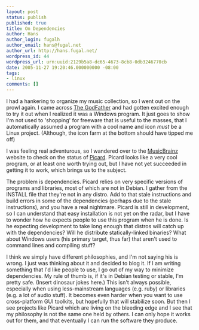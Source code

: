 ```yaml
---
layout: post
status: publish
published: true
title: On Dependencies
author: Hans
author_login: fugalh
author_email: hans@fugal.net
author_url: http://hans.fugal.net/
wordpress_id: 44
wordpress_url: urn:uuid:2129b5a8-dc65-4673-8cb8-0db3246770cb
date: 2005-11-27 19:20:46.000000000 -08:00
tags:
- linux
comments: []
---
```

<p>I had a hankering to organize my music collection, so I went out on the prowl again. I came across <a href="http://users.otenet.gr/~jtcliper/tgf/">The GodFather</a> and had gotten excited enough to try it out when I realized it was a Windows program. It just goes to show I'm not used to 'shopping' for freeware that is useful to the masses, that I automatically assumed a program with a cool name and icon <em>must</em> be a Linux project. (Although, the icon farm at the bottom should have tipped me off)</p>

<p>I was feeling real adventurous, so I wandered over to the <a href="http://musicbrainz.org/">MusicBrainz</a> website to check on the status of <a href="http://musicbrainz.org/wd/PicardDownload">Picard</a>. Picard looks like a very cool program, or at least one worth trying out, but I have not yet succeeded in getting it to work, which brings us to the subject.</p>

<p>The problem is dependencies. Picard relies on very specific versions of programs and libraries, most of which are not in Debian. I gather from the INSTALL file that they're not in any distro. Add to that stale instructions and build errors in some of the dependencies (perhaps due to the stale instructions), and you have a real nightmare. Picard is still in development, so I can understand that easy installation is not yet on the radar, but I have to wonder how he expects people to use this program when he is done. Is he expecting development to take long enough that distros will catch up with the dependencies? Will he distribute statically-linked binaries? What about Windows users (his primary target, thus far) that aren't used to command lines and compiling stuff?</p>

<p>I think we simply have different philosophies, and I'm not saying his is wrong. I just was thinking about it and decided to blog it. If I am writing something that I'd like people to use, I go out of my way to minimize dependencies. My rule of thumb is, if it's in Debian testing or stable, I'm pretty safe. (Insert dinosaur jokes here.) This isn't always possible, especially when using less-mainstream languages (e.g. ruby) or libraries (e.g. a lot of audio stuff). It becomes even harder when you want to use cross-platform GUI toolkits, but hopefully that will stabilize soon. But then I see projects like Picard which are living on the bleeding edge and I see that my philosophy is not the same one held by others. I can only hope it works out for them, and that eventually I can run the software they produce.</p>
